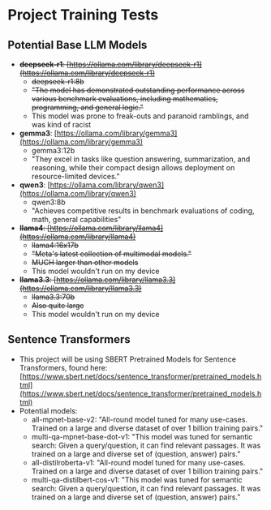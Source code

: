 # Project Training Tests

## Potential Base LLM Models
* ~~**deepseek-r1**: [https://ollama.com/library/deepseek-r1](https://ollama.com/library/deepseek-r1)~~
    * ~~deepseek-r1:8b~~
    * ~~"The model has demonstrated outstanding performance across various benchmark evaluations, including mathematics, programming, and general logic."~~
    * This model was prone to freak-outs and paranoid ramblings, and was kind of racist
* **gemma3**: [https://ollama.com/library/gemma3](https://ollama.com/library/gemma3)
    * gemma3:12b
    * "They excel in tasks like question answering, summarization, and reasoning, while their compact design allows deployment on resource-limited devices."
* **qwen3**: [https://ollama.com/library/qwen3](https://ollama.com/library/qwen3)
    * qwen3:8b
    * "Achieves competitive results in benchmark evaluations of coding, math, general capabilities"
* ~~**llama4**: [https://ollama.com/library/llama4](https://ollama.com/library/llama4)~~
    * ~~llama4:16x17b~~
    * ~~"Meta's latest collection of multimodal models."~~
    * ~~MUCH larger than other models~~
    * This model wouldn't run on my device
* ~~**llama3.3**: [https://ollama.com/library/llama3.3](https://ollama.com/library/llama3.3)~~
    * ~~llama3.3:70b~~
    * ~~Also quite large~~
    * This model wouldn't run on my device


## Sentence Transformers

* This project will be using SBERT Pretrained Models for Sentence Transformers, found here: [https://www.sbert.net/docs/sentence_transformer/pretrained_models.html](https://www.sbert.net/docs/sentence_transformer/pretrained_models.html)
* Potential models:
    * all-mpnet-base-v2: "All-round model tuned for many use-cases. Trained on a large and diverse dataset of over 1 billion training pairs."
    * multi-qa-mpnet-base-dot-v1: "This model was tuned for semantic search: Given a query/question, it can find relevant passages. It was trained on a large and diverse set of (question, answer) pairs."
    * all-distilroberta-v1: "All-round model tuned for many use-cases. Trained on a large and diverse dataset of over 1 billion training pairs."
    * multi-qa-distilbert-cos-v1: "This model was tuned for semantic search: Given a query/question, it can find relevant passages. It was trained on a large and diverse set of (question, answer) pairs."